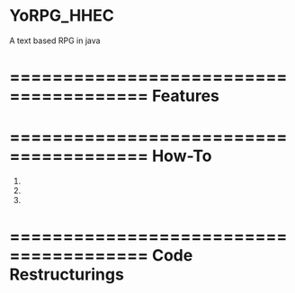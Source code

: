 # YoRPG_HHEC
A text based RPG in java

=======================================
	       Features
=======================================


=======================================
		How-To
=======================================
1. 
2. 
3. 

=======================================
	  Code Restructurings
=======================================


